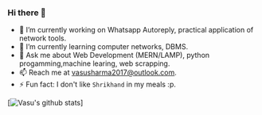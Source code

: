 ### Hi there 👋
- 🔭 I’m currently working on Whatsapp Autoreply, practical application of network tools.
- 🌱 I’m currently learning computer networks, DBMS.
- 💬 Ask me about Web Development (MERN/LAMP), python progamming,machine learing, web scrapping.
- 📫 Reach me at vasusharma2017@outlook.com.
- ⚡ Fun fact: I don't like `Shrikhand` in my meals :p.

[![Vasu's github stats](https://github-readme-stats.vercel.app/api?username=vasusharma7&show_icons=true&theme=radical&count_private=true)]

